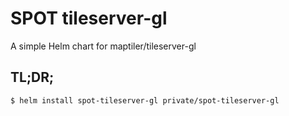 # SPOT tileserver-gl
A simple Helm chart for maptiler/tileserver-gl


## TL;DR;

```bash
$ helm install spot-tileserver-gl private/spot-tileserver-gl
```

